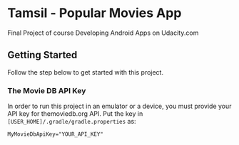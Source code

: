 # Tamsil - Popular Movies App

Final Project of course Developing Android Apps on Udacity.com

## Getting Started

Follow the step below to get started with this project.

### The Movie DB API Key

In order to run this project in an emulator or a device, you must provide your API key for themoviedb.org API. Put the key in `[USER_HOME]/.gradle/gradle.properties` as:

    MyMovieDbApiKey="YOUR_API_KEY"

